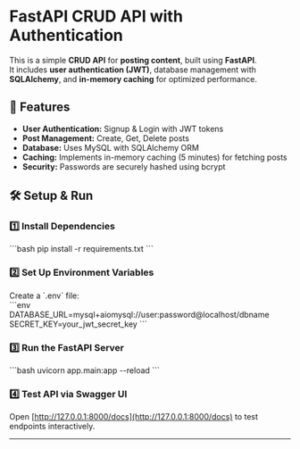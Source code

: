 # FastAPI CRUD API with Authentication  

This is a simple **CRUD API** for **posting content**, built using **FastAPI**.  
It includes **user authentication (JWT)**, database management with **SQLAlchemy**, and **in-memory caching** for optimized performance.

## 🚀 Features  
- **User Authentication:** Signup & Login with JWT tokens  
- **Post Management:** Create, Get, Delete posts  
- **Database:** Uses MySQL with SQLAlchemy ORM  
- **Caching:** Implements in-memory caching (5 minutes) for fetching posts  
- **Security:** Passwords are securely hashed using bcrypt  

## 🛠️ Setup & Run  

### 1️⃣ Install Dependencies  
\`\`\`bash
pip install -r requirements.txt
\`\`\`

### 2️⃣ Set Up Environment Variables  
Create a \`.env\` file:  
\`\`\`env
DATABASE_URL=mysql+aiomysql://user:password@localhost/dbname
SECRET_KEY=your_jwt_secret_key
\`\`\`

### 3️⃣ Run the FastAPI Server  
\`\`\`bash
uvicorn app.main:app --reload
\`\`\`

### 4️⃣ Test API via Swagger UI  
Open [http://127.0.0.1:8000/docs](http://127.0.0.1:8000/docs) to test endpoints interactively.

---
